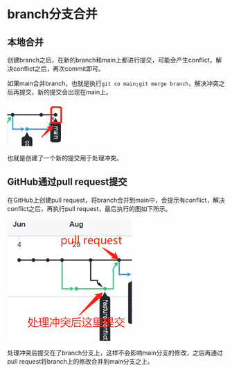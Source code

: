 # branch分支合并

## 本地合并

创建branch之后，在新的branch和main上都进行提交，可能会产生conflict，解决conflict之后，再次commit即可。

如果main合并branch，也就是执行`git co main;git merge branch`，解决冲突之后再提交，新的提交会出现在main上。

![image-20220829103423928](md_img/branch分支合并/image-20220829103423928.png)

也就是创建了一个新的提交用于处理冲突。

## GitHub通过pull request提交

在GitHub上创建pull request，将branch合并到main中，会提示有conflict，解决conflict之后，再执行pull request，最后执行的图如下所示。

![image-20220829103734970](md_img/branch分支合并/image-20220829103734970.png)

处理冲突后提交在了branch分支上，这样不会影响main分支的修改，之后再通过pull request将branch上的修改合并到main分支之上。